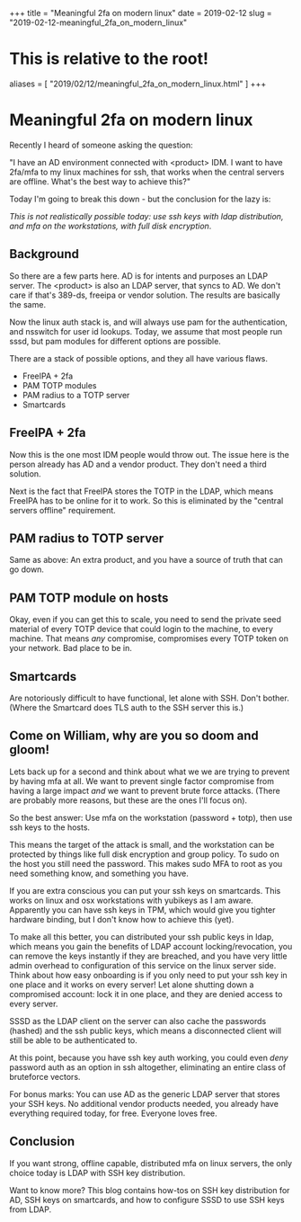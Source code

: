 +++
title = "Meaningful 2fa on modern linux"
date = 2019-02-12
slug = "2019-02-12-meaningful_2fa_on_modern_linux"
# This is relative to the root!
aliases = [ "2019/02/12/meaningful_2fa_on_modern_linux.html" ]
+++
# Meaningful 2fa on modern linux

Recently I heard of someone asking the question:

\"I have an AD environment connected with \<product\> IDM. I want to
have 2fa/mfa to my linux machines for ssh, that works when the central
servers are offline. What\'s the best way to achieve this?\"

Today I\'m going to break this down - but the conclusion for the lazy
is:

*This is not realistically possible today: use ssh keys with ldap
distribution, and mfa on the workstations, with full disk encryption*.

## Background

So there are a few parts here. AD is for intents and purposes an LDAP
server. The \<product\> is also an LDAP server, that syncs to AD. We
don\'t care if that\'s 389-ds, freeipa or vendor solution. The results
are basically the same.

Now the linux auth stack is, and will always use pam for the
authentication, and nsswitch for user id lookups. Today, we assume that
most people run sssd, but pam modules for different options are
possible.

There are a stack of possible options, and they all have various flaws.

-   FreeIPA + 2fa
-   PAM TOTP modules
-   PAM radius to a TOTP server
-   Smartcards

## FreeIPA + 2fa

Now this is the one most IDM people would throw out. The issue here is
the person already has AD and a vendor product. They don\'t need a third
solution.

Next is the fact that FreeIPA stores the TOTP in the LDAP, which means
FreeIPA has to be online for it to work. So this is eliminated by the
\"central servers offline\" requirement.

## PAM radius to TOTP server

Same as above: An extra product, and you have a source of truth that can
go down.

## PAM TOTP module on hosts

Okay, even if you can get this to scale, you need to send the private
seed material of every TOTP device that could login to the machine, to
every machine. That means *any* compromise, compromises every TOTP token
on your network. Bad place to be in.

## Smartcards

Are notoriously difficult to have functional, let alone with SSH. Don\'t
bother. (Where the Smartcard does TLS auth to the SSH server this is.)

## Come on William, why are you so doom and gloom!

Lets back up for a second and think about what we we are trying to
prevent by having mfa at all. We want to prevent single factor
compromise from having a large impact *and* we want to prevent brute
force attacks. (There are probably more reasons, but these are the ones
I\'ll focus on).

So the best answer: Use mfa on the workstation (password + totp), then
use ssh keys to the hosts.

This means the target of the attack is small, and the workstation can be
protected by things like full disk encryption and group policy. To sudo
on the host you still need the password. This makes sudo MFA to root as
you need something know, and something you have.

If you are extra conscious you can put your ssh keys on smartcards. This
works on linux and osx workstations with yubikeys as I am aware.
Apparently you can have ssh keys in TPM, which would give you tighter
hardware binding, but I don\'t know how to achieve this (yet).

To make all this better, you can distributed your ssh public keys in
ldap, which means you gain the benefits of LDAP account
locking/revocation, you can remove the keys instantly if they are
breached, and you have very little admin overhead to configuration of
this service on the linux server side. Think about how easy onboarding
is if you only need to put your ssh key in one place and it works on
every server! Let alone shutting down a compromised account: lock it in
one place, and they are denied access to every server.

SSSD as the LDAP client on the server can also cache the passwords
(hashed) and the ssh public keys, which means a disconnected client will
still be able to be authenticated to.

At this point, because you have ssh key auth working, you could even
*deny* password auth as an option in ssh altogether, eliminating an
entire class of bruteforce vectors.

For bonus marks: You can use AD as the generic LDAP server that stores
your SSH keys. No additional vendor products needed, you already have
everything required today, for free. Everyone loves free.

## Conclusion

If you want strong, offline capable, distributed mfa on linux servers,
the only choice today is LDAP with SSH key distribution.

Want to know more? This blog contains how-tos on SSH key distribution
for AD, SSH keys on smartcards, and how to configure SSSD to use SSH
keys from LDAP.

